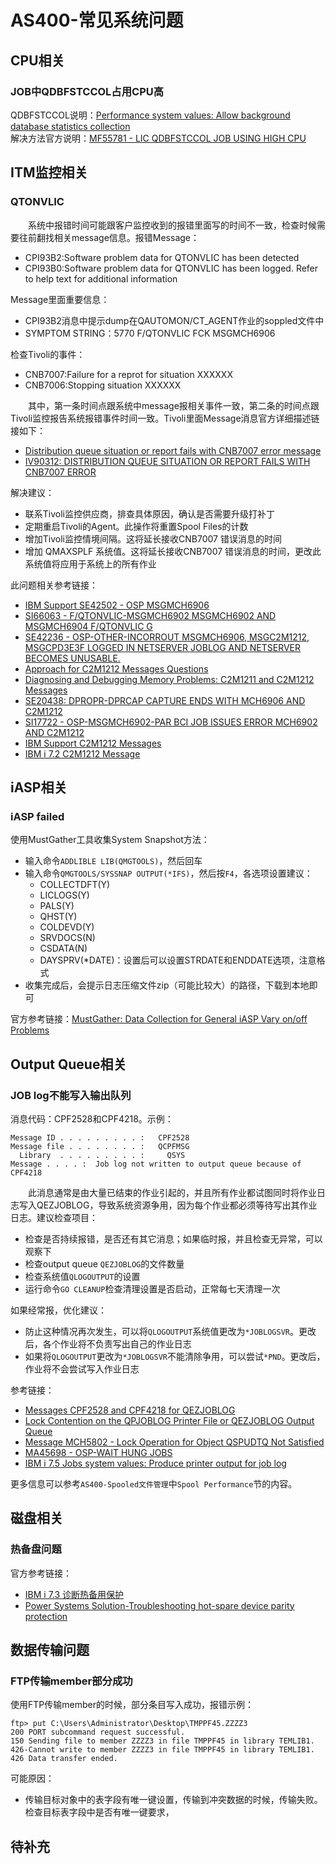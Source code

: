 # AS400-常见系统问题

## CPU相关
### JOB中QDBFSTCCOL占用CPU高
QDBFSTCCOL说明：[Performance system values: Allow background database statistics collection](https://www.ibm.com/docs/en/i/7.2?topic=svpo-performance-system-values-allow-background-database-statistics-collection)   
解决方法官方说明：[MF55781 - LIC QDBFSTCCOL JOB USING HIGH CPU](https://www.ibm.com/support/pages/ptf/MF55781?mhsrc=ibmsearch_a&mhq=QDBFSTCCOL%20high%20cpu)
## ITM监控相关
### QTONVLIC
&#8195;&#8195;系统中报错时间可能跟客户监控收到的报错里面写的时间不一致，检查时候需要往前翻找相关message信息。报错Message：
- CPI93B2:Software problem data for QTONVLIC has been detected
- CPI93B0:Software problem data for QTONVLIC has been logged. Refer to help text for additional information

Message里面重要信息：
- CPI93B2消息中提示dump在QAUTOMON/CT_AGENT作业的soppled文件中
- SYMPTOM STRING：5770 F/QTONVLIC FCK MSGMCH6906

检查Tivoli的事件：
- CNB7007:Failure for a reprot for situation XXXXXX
- CNB7006:Stopping situation XXXXXX

&#8195;&#8195;其中，第一条时间点跟系统中message报相关事件一致，第二条的时间点跟Tivoli监控报告系统报错事件时间一致。Tivoli里面Message消息官方详细描述链接如下：
- [Distribution queue situation or report fails with CNB7007 error message](https://www.ibm.com/support/pages/node/555609?mhsrc=ibmsearch_a&mhq=CNB7006)
- [IV90312: DISTRIBUTION QUEUE SITUATION OR REPORT FAILS WITH CNB7007 ERROR](https://www.ibm.com/support/pages/apar/IV90312?mhsrc=ibmsearch_a&mhq=CNB7007)

解决建议：
- 联系Tivoli监控供应商，排查具体原因，确认是否需要升级打补丁
- 定期重启Tivoli的Agent。此操作将重置Spool Files的计数
- 增加Tivoli监控情境间隔。这将延长接收CNB7007 错误消息的时间
- 增加 QMAXSPLF 系统值。这将延长接收CNB7007 错误消息的时间，更改此系统值将应用于系统上的所有作业

此问题相关参考链接：
- [IBM Support SE42502 - OSP MSGMCH6906](https://www.ibm.com/support/pages/apar/SE42502?mhsrc=ibmsearch_a&mhq=MSGMCH6906)
- [SI66063 - F/QTONVLIC-MSGMCH6902 MSGMCH6902 AND MSGMCH6904 F/QTONVLIC G](https://www.ibm.com/support/pages/ptf/SI66063?mhsrc=ibmsearch_a&mhq=F%2FQTONVLIC)
- [SE42236 - OSP-OTHER-INCORROUT MSGMCH6906, MSGC2M1212, MSGCPD3E3F LOGGED IN NETSERVER JOBLOG AND NETSERVER BECOMES UNUSABLE.](https://www.ibm.com/support/pages/apar/SE42236)
- [Approach for C2M1212 Messages Questions](https://www.ibm.com/support/pages/node/640591?mhsrc=ibmsearch_a&mhq=%20C2M1212)
- [Diagnosing and Debugging Memory Problems: C2M1211 and C2M1212 Messages](https://www.ibm.com/support/pages/diagnosing-and-debugging-memory-problems-c2m1211-and-c2m1212-messages)
- [SE20438: DPROPR-DPRCAP CAPTURE ENDS WITH MCH6906 AND C2M1212](https://www.ibm.com/support/pages/apar/SE20438?mhsrc=ibmsearch_a&mhq=%20MCH6906%20C2M1212)
- [SI17722 - OSP-MSGMCH6902-PAR BCI JOB ISSUES ERROR MCH6902 AND C2M1212](https://www.ibm.com/support/pages/node/1618473?mhsrc=ibmsearch_a&mhq=%20C2M1212)
- [IBM Support C2M1212 Messages](https://www.ibm.com/support/pages/node/644311?mhsrc=ibmsearch_a&mhq=%20C2M1212)
- [IBM i 7.2 C2M1212 Message](https://www.ibm.com/docs/en/i/7.2?topic=problems-c2m1212-message)

## iASP相关
### iASP failed
使用MustGather工具收集System Snapshot方法：
- 输入命令`ADDLIBLE LIB(QMGTOOLS)`，然后回车
- 输入命令`QMGTOOLS/SYSSNAP OUTPUT(*IFS)`，然后按`F4`，各选项设置建议：
    - COLLECTDFT(Y)        
    - LICLOGS(Y)           
    - PALS(Y)              
    - QHST(Y)              
    - COLDEVD(Y)           
    - SRVDOCS(N)           
    - CSDATA(N)            
    - DAYSPRV(*DATE)：设置后可以设置STRDATE和ENDDATE选项，注意格式  
- 收集完成后，会提示日志压缩文件zip（可能比较大）的路径，下载到本地即可

官方参考链接：[MustGather: Data Collection for General iASP Vary on/off Problems](https://www.ibm.com/support/pages/mustgather-data-collection-general-iasp-vary-onoff-problems)

## Output Queue相关
### JOB log不能写入输出队列
消息代码：CPF2528和CPF4218。示例：
```
Message ID . . . . . . . . . :   CPF2528                                      
Message file . . . . . . . . :   QCPFMSG                                      
  Library  . . . . . . . . . :     QSYS 
Message . . . . :  Job log not written to output queue because of CPF4218
```
&#8195;&#8195;此消息通常是由大量已结束的作业引起的，并且所有作业都试图同时将作业日志写入QEZJOBLOG，导致系统资源争用，因为每个作业都必须等待写出其作业日志。建议检查项目：
- 检查是否持续报错，是否还有其它消息；如果临时报，并且检查无异常，可以观察下
- 检查output queue `QEZJOBLOG`的文件数量
- 检查系统值`QLOGOUTPUT`的设置
- 运行命令`GO CLEANUP`检查清理设置是否启动，正常每七天清理一次

如果经常报，优化建议：
- 防止这种情况再次发生，可以将`QLOGOUTPUT`系统值更改为`*JOBLOGSVR`。更改后，各个作业将不负责写出自己的作业日志
- 如果将`QLOGOUTPUT`更改为`*JOBLOGSVR`不能清除争用，可以尝试`*PND`。更改后，作业将不会尝试写入作业日志

参考链接：
- [Messages CPF2528 and CPF4218 for QEZJOBLOG](https://www.ibm.com/support/pages/messages-cpf2528-and-cpf4218-qezjoblog)
- [Lock Contention on the QPJOBLOG Printer File or QEZJOBLOG Output Queue](https://www.ibm.com/support/pages/lock-contention-qpjoblog-printer-file-or-qezjoblog-output-queue)
- [Message MCH5802 - Lock Operation for Object QSPUDTQ Not Satisfied](https://www.ibm.com/support/pages/node/643483?mhsrc=ibmsearch_a&mhq=Spool%20Performance%20Considerations)
- [MA45698 - OSP-WAIT HUNG JOBS](https://www.ibm.com/support/pages/apar/MA45698)
- [IBM i 7.5 Jobs system values: Produce printer output for job log](https://www.ibm.com/docs/en/i/7.5?topic=svjo-jobs-system-values-produce-printer-output-job-log)

更多信息可以参考`AS400-Spooled文件管理`中`Spool Performance`节的内容。
## 磁盘相关
### 热备盘问题
官方参考链接：
- [IBM i 7.3 诊断热备用保护](https://www.ibm.com/docs/zh/i/7.3?topic=protection-troubleshooting-hot-spare)
- [Power Systems Solution-Troubleshooting hot-spare device parity protection](https://www.ibm.com/docs/en/power-sys-solutions/0008-ESS?topic=P8ESS/p8eaj/p8eaj_rzalyhstrouble.htm)

## 数据传输问题
### FTP传输member部分成功
使用FTP传输member的时候，部分条目写入成功，报错示例：
```
ftp> put C:\Users\Administrator\Desktop\TMPPF45.ZZZZ3
200 PORT subcommand request successful.
150 Sending file to member ZZZZ3 in file TMPPF45 in library TEMLIB1.
426-Cannot write to member ZZZZ3 in file TMPPF45 in library TEMLIB1.
426 Data transfer ended.
```
可能原因：
- 传输目标对象中的表字段有唯一键设置，传输到冲突数据的时候，传输失败。检查目标表字段中是否有唯一键要求，

## 待补充